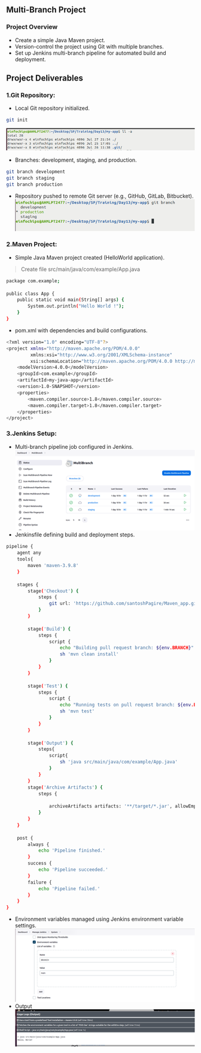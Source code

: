 ## Multi-Branch Project
### Project Overview
+ Create a simple Java Maven project.
+ Version-control the project using Git with multiple branches.
+ Set up Jenkins multi-branch pipeline for automated build and deployment.

## Project Deliverables
### 1.Git Repository:
+ Local Git repository initialized.
```bash
git init
```
![alt text](<image/Screenshot from 2024-07-27 22-01-11.png>)
+ Branches: development, staging, and production.
```bash
git branch development
git branch staging
git branch production
```
+ Repository pushed to remote Git server (e.g., GitHub, GitLab, Bitbucket).
![alt text](<image/Screenshot from 2024-07-27 22-03-47.png>)
### 2.Maven Project:
+ Simple Java Maven project created (HelloWorld application).
> Create file src/main/java/com/example/App.java
```bash
package com.example;

public class App {
    public static void main(String[] args) {
        System.out.println("Hello World !");
    }
}

```
+ pom.xml with dependencies and build configurations.
```bash
<?xml version="1.0" encoding="UTF-8"?>
<project xmlns="http://maven.apache.org/POM/4.0.0"
         xmlns:xsi="http://www.w3.org/2001/XMLSchema-instance"
         xsi:schemaLocation="http://maven.apache.org/POM/4.0.0 http://maven.apache.org/POM/4.0.0/maven-4.0.0.xsd">
    <modelVersion>4.0.0</modelVersion>
    <groupId>com.example</groupId>
    <artifactId>my-java-app</artifactId>
    <version>1.0-SNAPSHOT</version>
    <properties>
        <maven.compiler.source>1.8</maven.compiler.source>
        <maven.compiler.target>1.8</maven.compiler.target>
    </properties>
</project>

```
### 3.Jenkins Setup:
+ Multi-branch pipeline job configured in Jenkins.
![alt text](<image/Screenshot from 2024-07-27 22-15-01.png>)
+ Jenkinsfile defining build and deployment steps.
```bash
pipeline {
    agent any
    tools{
        maven 'maven-3.9.8'
    }
 
    stages {
        stage('Checkout') {
            steps {
                git url: 'https://github.com/santoshPagire/Maven_app.git', branch: env.BRANCH
            }
        }
 
        stage('Build') {
            steps {
                script {
                    echo "Building pull request branch: ${env.BRANCH}"
                    sh 'mvn clean install'   
                }
            }
        }
 
        stage('Test') {
            steps {
                script {
                    echo "Running tests on pull request branch: ${env.BRANCH}"
                    sh 'mvn test'
                }
            }
        }

        stage('Output') {
            steps{
                script{
                    sh 'java src/main/java/com/example/App.java'
                }
            }
        }
        stage('Archive Artifacts') {
            steps {
        
                archiveArtifacts artifacts: '**/target/*.jar', allowEmptyArchive: true
            }
        }
    }
 
    post {
        always {
            echo 'Pipeline finished.'
        }
        success {
            echo 'Pipeline succeeded.'
        }
        failure {
            echo 'Pipeline failed.'
        }
    }
}
```
+ Environment variables managed using Jenkins environment variable settings.
![alt text](<image/Screenshot from 2024-07-27 22-14-04.png>)
+ Output
![alt text](<image/Screenshot from 2024-07-27 22-17-00.png>)
